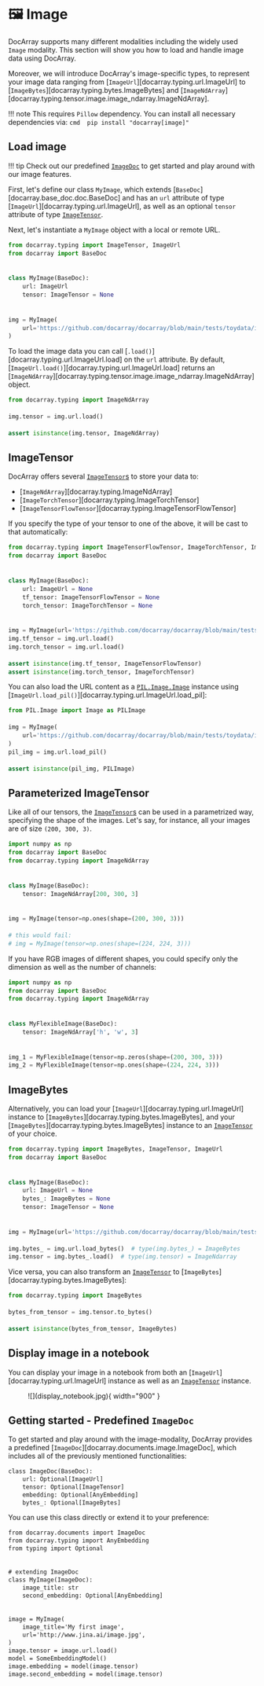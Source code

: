 # 🖼️ Image

DocArray supports many different modalities including the widely used `Image` modality.
This section will show you how to load and handle image data using DocArray.

Moreover, we will introduce DocArray's image-specific types, to represent your image data ranging from [`ImageUrl`][docarray.typing.url.ImageUrl] to [`ImageBytes`][docarray.typing.bytes.ImageBytes] and [`ImageNdArray`][docarray.typing.tensor.image.image_ndarray.ImageNdArray].

!!! note
    This requires `Pillow` dependency. You can install all necessary dependencies via:
    ```cmd 
    pip install "docarray[image]"
    ```

## Load image

!!! tip
    Check out our predefined [`ImageDoc`](#getting-started-predefined-imagedoc) to get started and play around with our image features.

First, let's define our class `MyImage`, which extends [`BaseDoc`][docarray.base_doc.doc.BaseDoc] and has an `url` attribute of type [`ImageUrl`][docarray.typing.url.ImageUrl], as well as an optional `tensor` attribute of type [`ImageTensor`](../../../../api_references/typing/tensor/image).

Next, let's instantiate a `MyImage` object with a local or remote URL. 

```python
from docarray.typing import ImageTensor, ImageUrl
from docarray import BaseDoc


class MyImage(BaseDoc):
    url: ImageUrl
    tensor: ImageTensor = None


img = MyImage(
    url='https://github.com/docarray/docarray/blob/main/tests/toydata/image-data/apple.png?raw=true'
)
```

To load the image data you can call [`.load()`][docarray.typing.url.ImageUrl.load] on the `url` attribute. By default, [`ImageUrl.load()`][docarray.typing.url.ImageUrl.load] returns an [`ImageNdArray`][docarray.typing.tensor.image.image_ndarray.ImageNdArray] object.

```python
from docarray.typing import ImageNdArray

img.tensor = img.url.load()

assert isinstance(img.tensor, ImageNdArray)
```

## ImageTensor

DocArray offers several [`ImageTensor`s](../../../../api_references/typing/tensor/image) to store your data to:

- [`ImageNdArray`][docarray.typing.ImageNdArray]
- [`ImageTorchTensor`][docarray.typing.ImageTorchTensor]
- [`ImageTensorFlowTensor`][docarray.typing.ImageTensorFlowTensor]

If you specify the type of your tensor to one of the above, it will be cast to that automatically:

```python hl_lines="7 8 12 13" 
from docarray.typing import ImageTensorFlowTensor, ImageTorchTensor, ImageUrl
from docarray import BaseDoc


class MyImage(BaseDoc):
    url: ImageUrl = None
    tf_tensor: ImageTensorFlowTensor = None
    torch_tensor: ImageTorchTensor = None


img = MyImage(url='https://github.com/docarray/docarray/blob/main/tests/toydata/image-data/apple.png?raw=true')
img.tf_tensor = img.url.load()
img.torch_tensor = img.url.load()

assert isinstance(img.tf_tensor, ImageTensorFlowTensor)
assert isinstance(img.torch_tensor, ImageTorchTensor)
```

You can also load the URL content as a [`PIL.Image.Image`](https://pillow.readthedocs.io/en/stable/reference/Image.html#PIL.Image.Image) instance using [`ImageUrl.load_pil()`][docarray.typing.url.ImageUrl.load_pil]:

```python
from PIL.Image import Image as PILImage

img = MyImage(
    url='https://github.com/docarray/docarray/blob/main/tests/toydata/image-data/apple.png?raw=true'
)
pil_img = img.url.load_pil()

assert isinstance(pil_img, PILImage)
```

## Parameterized ImageTensor

Like all of our tensors, the [`ImageTensor`s](../../../../api_references/typing/tensor/image) can be used in a parametrized way, specifying the shape of the images.
Let's say, for instance, all your images are of size `(200, 300, 3)`. 

```python
import numpy as np
from docarray import BaseDoc
from docarray.typing import ImageNdArray


class MyImage(BaseDoc):
    tensor: ImageNdArray[200, 300, 3]


img = MyImage(tensor=np.ones(shape=(200, 300, 3)))

# this would fail:
# img = MyImage(tensor=np.ones(shape=(224, 224, 3)))
```

If you have RGB images of different shapes, you could specify only the dimension as well as the number of channels:

```python
import numpy as np
from docarray import BaseDoc
from docarray.typing import ImageNdArray


class MyFlexibleImage(BaseDoc):
    tensor: ImageNdArray['h', 'w', 3]


img_1 = MyFlexibleImage(tensor=np.zeros(shape=(200, 300, 3)))
img_2 = MyFlexibleImage(tensor=np.ones(shape=(224, 224, 3)))
```



## ImageBytes

Alternatively, you can load your [`ImageUrl`][docarray.typing.url.ImageUrl] instance to [`ImageBytes`][docarray.typing.bytes.ImageBytes], and your [`ImageBytes`][docarray.typing.bytes.ImageBytes] instance to an [`ImageTensor`](../../../../api_references/typing/tensor/image) of your choice.

```python hl_lines="13 14"
from docarray.typing import ImageBytes, ImageTensor, ImageUrl
from docarray import BaseDoc


class MyImage(BaseDoc):
    url: ImageUrl = None
    bytes_: ImageBytes = None
    tensor: ImageTensor = None


img = MyImage(url='https://github.com/docarray/docarray/blob/main/tests/toydata/image-data/apple.png?raw=true')

img.bytes_ = img.url.load_bytes()  # type(img.bytes_) = ImageBytes
img.tensor = img.bytes_.load()  # type(img.tensor) = ImageNdarray
```
 
Vice versa, you can also transform an [`ImageTensor`](../../../../api_references/typing/tensor/image) to [`ImageBytes`][docarray.typing.bytes.ImageBytes]:

```python
from docarray.typing import ImageBytes

bytes_from_tensor = img.tensor.to_bytes()

assert isinstance(bytes_from_tensor, ImageBytes)
```

## Display image in a notebook

You can display your image in a notebook from both an [`ImageUrl`][docarray.typing.url.ImageUrl] instance as well as an 
[`ImageTensor`](../../../../api_references/typing/tensor/image) instance.


<figure markdown>
  ![](display_notebook.jpg){ width="900" }
</figure>


## Getting started - Predefined `ImageDoc`

To get started and play around with the image-modality, DocArray provides a predefined [`ImageDoc`][docarray.documents.image.ImageDoc], which includes all of the previously mentioned functionalities:

``` { .python }
class ImageDoc(BaseDoc):
    url: Optional[ImageUrl]
    tensor: Optional[ImageTensor]
    embedding: Optional[AnyEmbedding]
    bytes_: Optional[ImageBytes]
```

You can use this class directly or extend it to your preference:
``` { .python }
from docarray.documents import ImageDoc
from docarray.typing import AnyEmbedding
from typing import Optional


# extending ImageDoc
class MyImage(ImageDoc):
    image_title: str
    second_embedding: Optional[AnyEmbedding]


image = MyImage(
    image_title='My first image',
    url='http://www.jina.ai/image.jpg',
)
image.tensor = image.url.load()
model = SomeEmbeddingModel()
image.embedding = model(image.tensor)
image.second_embedding = model(image.tensor)
```
